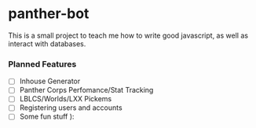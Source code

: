 # panther-bot

This is a small project to teach me how to write good javascript, as well as 
interact with databases.

### Planned Features

- [ ] Inhouse Generator
- [ ] Panther Corps Perfomance/Stat Tracking
- [ ] LBLCS/Worlds/LXX Pickems
- [ ] Registering users and accounts
- [ ] Some fun stuff ):
